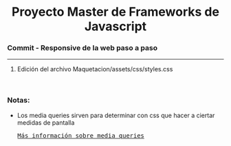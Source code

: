 

<h1 align="center">Proyecto Master de Frameworks de Javascript</h1>
<h3><b>Commit -</b> <strong>Responsive de la web paso a paso</strong></h3>
<hr>
<ol>
  <li>Edición del archivo Maquetacion/assets/css/styles.css</li>
</ol>

<br>

<!-- Notas -->
<h3><b>Notas:</b></h3>
<ul>
  <li>
    Los media queries sirven para determinar con css que hacer a ciertar medidas de pantalla
    <pre><a href="https://developer.mozilla.org/es/docs/CSS/Media_queries">Más información sobre media queries</a></pre>
  </li>
</ul>

<em></em>
